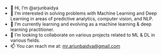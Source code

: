 - 👋 Hi, I’m @arjunbaidya
- 👀 I’m interested in solving problems with Machine Learning and Deep Learning in areas of predictive analytics, computer vision, and NLP. 
- 🌱 I’m currently learning and evolving as a machine learning & deep learning practitioner.
- 💞️ I’m looking to collaborate on various projects related to ML & DL in various fields.
- 📫 You can reach me at: mr.arjunbaidya@gmail.com

<!---
arjunbaidya/arjunbaidya is a ✨ special ✨ repository because its `README.md` (this file) appears on your GitHub profile.
You can click the Preview link to take a look at your changes.
--->
